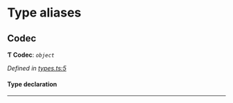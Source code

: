 

# Type aliases

<a id="codec"></a>

##  Codec

**Ƭ Codec**: *`object`*

*Defined in [types.ts:5](https://github.com/polkadot-js/common/blob/2d4097d/packages/trie-codec/src/types.ts#L5)*

#### Type declaration

___

